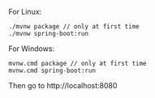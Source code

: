 For Linux:
```
./mvnw package // only at first time
./mvnw spring-boot:run
```
For Windows:
```
mvnw.cmd package // only at first time
mvnw.cmd spring-boot:run
```
Then go to http://localhost:8080